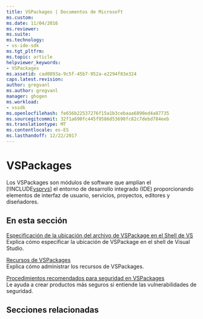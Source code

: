 ```yaml
---
title: VSPackages | Documentos de Microsoft
ms.custom: 
ms.date: 11/04/2016
ms.reviewer: 
ms.suite: 
ms.technology:
- vs-ide-sdk
ms.tgt_pltfrm: 
ms.topic: article
helpviewer_keywords:
- VSPackages
ms.assetid: cad0893a-9c5f-45b7-952a-e2294f83e324
caps.latest.revision: 
author: gregvanl
ms.author: gregvanl
manager: ghogen
ms.workload:
- vssdk
ms.openlocfilehash: fe656b22537276f15a1b3cebaaa6890ed4a87735
ms.sourcegitcommit: 32f1a690fc445f9586d53698fc82c7debd784eeb
ms.translationtype: MT
ms.contentlocale: es-ES
ms.lasthandoff: 12/22/2017
---
```

# <a name="vspackages"></a>VSPackages
Los VSPackages son módulos de software que amplían el [!INCLUDE[vsprvs](../../code-quality/includes/vsprvs_md.md)] el entorno de desarrollo integrado (IDE) proporcionando elementos de interfaz de usuario, servicios, proyectos, editores y diseñadores.  
  
## <a name="in-this-section"></a>En esta sección  
 [Especificación de la ubicación del archivo de VSPackage en el Shell de VS](../../extensibility/internals/specifying-vspackage-file-location-to-the-vs-shell.md)  
 Explica cómo especificar la ubicación de VSPackage en el shell de Visual Studio.  
  
 [Recursos de VSPackages](../../extensibility/internals/resources-in-vspackages.md)  
 Explica cómo administrar los recursos de VSPackages.  
  
 [Procedimientos recomendados para seguridad en VSPackages](../../extensibility/internals/best-practices-for-security-in-vspackages.md)  
 Le ayuda a crear productos más seguros si entiende las vulnerabilidades de seguridad.  
  
## <a name="related-sections"></a>Secciones relacionadas